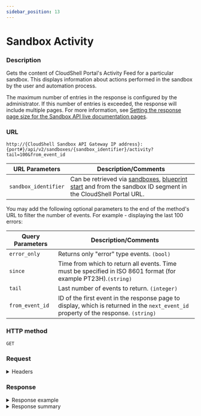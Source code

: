 ```yaml
---
sidebar_position: 13
---
```



# Sandbox Activity

### Description

Gets the content of CloudShell Portal's Activity Feed for a particular sandbox. This displays information about actions performed in the sandbox by the user and automation process.

The maximum number of entries in the response is configured by the administrator. If this number of entries is exceeded, the response will include multiple pages. For more information, see [Setting the response page size for the Sandbox API live documentation pages](../../../admin/setting-up-cloudshell/cloudshell-configuration-options/advanced-cloudshell-customizations.md#setting-the-response-page-size-for-the-sandbox-api-live-documentation-pages).

### URL

`http://{CloudShell Sandbox API Gateway IP address}:{port#}/api/v2/sandboxes/{sandbox_identifier}/activity?tail=100&from_event_id`

| URL Parameters | Description/Comments |
| --- | --- |
| `sandbox_identifier` | Can be retrieved via [sandboxes](./sandboxes.md), [blueprint start](./blueprint-start.md) and from the sandbox ID segment in the CloudShell Portal URL. |

You may add the following optional parameters to the end of the method's URL to filter the number of events. For example - displaying the last 100 errors:

| Query Parameters | Description/Comments |
| --- | --- |
| `error_only` | Returns only "error" type events. `(bool)` |
| `since` | Time from which to return all events. Time must be specified in ISO 8601 format (for example PT23H).`(string)` |
| `tail` | Last number of events to return. `(integer)` |
| `from_event_id` | ID of the first event in the response page to display, which is returned in the `next_event_id` property of the response. `(string)` |

### HTTP method

`GET`

### Request

<details>
<summary>Headers</summary>

Example header format for the `sandbox activity` method:

`Authorization: Basic <authorization token returned from the login method>`

`Content-Type: application/json`

By default, the method's response includes all the events that occurred during the sandbox's lifecycle.

</details>

### Response

<details>
<summary>Response example</summary>

The `sandbox activity` method returns the events from the Activity Feed of a particular sandbox. The response includes :

```javascript
{
   "num_returned_events":"20",
   "more_pages":"false",
   "next_event_id":"99434",
   "events":[
      {
         "id":"82159835-2d95-46a9-95ec-9251963d203d",
         "event_type":"success",
         "event_text":"Sandbox 'MyBlueprint' has started",
         "output":"Null",
         "time":"2017-01-15T09:51:17Z",
	      "execution_server": null
      },
      {
         "id":"79549eaf-7f1a-4180-a88b-e7da27e5075b",
         "event_type":"success",
         "event_text":"'Deploy' resource command on 'vCenter VM From...' started",
         "output":"Null",
         "time":"2017-01-15T09:51:17Z",
	      "execution_server": "WIN-ES-NY"
      }
   ]
}
```
</details>

<details>
<summary>Response summary</summary>

The response output properties of the `sandbox activity` method are described in the following table.

| Property | Sub Property | Description/Comments |
| --- | --- | --- |
| `number_of_returned_events` |   | The number of events in the Activity Feed that match the filter criteria in the request. `(integer)` |
| `more_pages` |   | (Relevant if the response includes multiple pages) `true` indicates that there are additional events that are not displayed in this response page `(bool)` |
| `next_event_id` |   | (Relevant if the response includes multiple pages) The ID of the first event on the next page of the response. `(integer)` <br/> Note: To get the next page, run the method again with this value in the `from_event_id` input parameter. |
| `events` |   | The details of the Activity Feed events `(array)` |
|   | `id` | The ID of the event `(string)` |
|   | `event_type` | The type of event ("success"/"error") `(string)` |
|   | `event_text` | The text displayed in the Activity Feed for the event `(string)` |
|   | `output` | (Events related to command execution) Text displayed as output of the command `(string)` |
|   | `time` | The time in which the Activity Feed event was logged `(string)` |
|   | `execution_server` | Name of the execution server that executed the command. `(string)` |

</details>